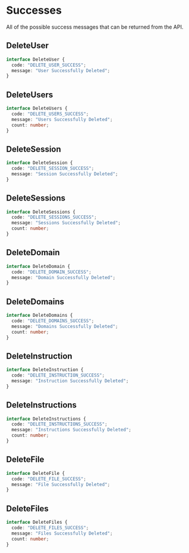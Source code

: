 # Successes

All of the possible success messages that can be returned from the API.

## DeleteUser

```ts
interface DeleteUser {
  code: "DELETE_USER_SUCCESS";
  message: "User Successfully Deleted";
}
```

## DeleteUsers

```ts
interface DeleteUsers {
  code: "DELETE_USERS_SUCCESS";
  message: "Users Successfully Deleted";
  count: number;
}
```

## DeleteSession

```ts
interface DeleteSession {
  code: "DELETE_SESSION_SUCCESS";
  message: "Session Successfully Deleted";
}
```

## DeleteSessions

```ts
interface DeleteSessions {
  code: "DELETE_SESSIONS_SUCCESS";
  message: "Sessions Successfully Deleted";
  count: number;
}
```

## DeleteDomain

```ts
interface DeleteDomain {
  code: "DELETE_DOMAIN_SUCCESS";
  message: "Domain Successfully Deleted";
}
```

## DeleteDomains

```ts
interface DeleteDomains {
  code: "DELETE_DOMAINS_SUCCESS";
  message: "Domains Successfully Deleted";
  count: number;
}
```

## DeleteInstruction

```ts
interface DeleteInstruction {
  code: "DELETE_INSTRUCTION_SUCCESS";
  message: "Instruction Successfully Deleted";
}
```

## DeleteInstructions

```ts
interface DeleteInstructions {
  code: "DELETE_INSTRUCTIONS_SUCCESS";
  message: "Instructions Successfully Deleted";
  count: number;
}
```

## DeleteFile

```ts
interface DeleteFile {
  code: "DELETE_FILE_SUCCESS";
  message: "File Successfully Deleted";
}
```

## DeleteFiles

```ts
interface DeleteFiles {
  code: "DELETE_FILES_SUCCESS";
  message: "Files Successfully Deleted";
  count: number;
}
```
